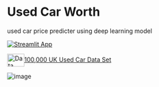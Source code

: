 # Used Car Worth

used car price predicter using deep learning model


[![Streamlit App](https://static.streamlit.io/badges/streamlit_badge_black_white.svg)](https://flunitraz-used-car-worth-used-car-prices-streamlit-kqbx1h.streamlitapp.com/)

<a href="https://www.kaggle.com/datasets/adityadesai13/used-car-dataset-ford-and-mercedes?select=merc.csv" target="blank"><img align="center" src="https://raw.githubusercontent.com/rahuldkjain/github-profile-readme-generator/master/src/images/icons/Social/kaggle.svg" alt="Data Set" height="30" width="40" />100,000 UK Used Car Data Set</a>


![image](https://user-images.githubusercontent.com/47750017/192420385-b75f108e-aea2-45f6-80da-bfd3640d944e.png)
